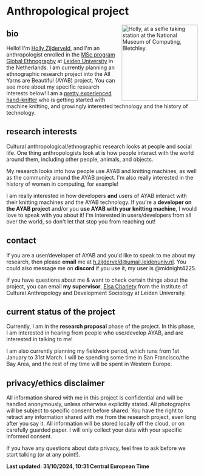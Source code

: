 # Anthropological project

<img align="right" src="https://cdn.some.pics/holly/6772ed0f6ee95.jpg" alt="Holly, at a selfie taking station at the National Museum of Computing, Bletchley." width="200"/>

## bio
Hello! I'm [Holly Zijderveld](https://hollyz1jderveld.github.io), and I'm an anthropologist enrolled in the [MSc program Global Ethnography](https://www.universiteitleiden.nl/en/education/study-programmes/master/cultural-anthropology-and-development-sociology/global-ethnography) at [Leiden University](https://en.wikipedia.org/wiki/Leiden_University) in the Netherlands. I am currently planning an ethnographic research project into the All Yarns are Beautiful (AYAB) project. You can see more about my specific research interests below! I am a [pretty experienced hand-knitter](https://www.ravelry.com/people/Midnight4225) who is getting started with machine knitting, and growingly interested technology and the history of technology.

## research interests
Cultural anthropological/ethnographic research looks at people and social life. One thing anthropologists look at is how people interact with the world around them, including other people, animals, and objects.  

My research looks into how people use AYAB and knitting machines, as well as the community around the AYAB project. I'm also really interested in the history of women in computing, for example!

I am really interested in how developers **and** users of AYAB interact with their knitting machines and the AYAB technology. If you're a **developer on the AYAB project** and/or you **use AYAB with your knitting machine**, I would love to speak with you about it! I'm interested in users/developers from all over the world, so don't let that stop you from reaching out!

## contact
If you are a user/developer of AYAB and you'd like to speak to me about my research, then please **email** me at h.zijderveld@umail.leidenuniv.nl. You could also message me on **discord** if you use it, my user is @midnight4225. 

If you have questions about me & want to check certain things about the project, you can email **my supervisor**, [Elsa Charlety](https://www.universiteitleiden.nl/en/staffmembers/elsa-charlety#tab-1) from the Institute of Cultural Anthropology and Development Sociology at Leiden University.

## current status of the project
Currently, I am in the **research proposal** phase of the project. In this phase, I am interested in hearing from people who use/develop AYAB, and are interested in talking to me!

I am also currently planning my fieldwork period, which runs from 1st January to 31st March. I will be spending some time in San Francisco/the Bay Area, and the rest of my time will be spent in Western Europe. 

## privacy/ethics disclaimer
All information shared with me in this project is confidential and will be handled anonymously, unless otherwise explicitly stated. All photographs will be subject to specific consent before shared. You have the right to retract any information shared with me from the research project, even long after you say it. All information will be stored locally off the cloud, or on carefully guarded paper. I will only collect your data with your specific informed consent.

If you have any questions about data privacy, feel free to ask before we start talking (or at any point!). 

**Last updated: 31/10/2024, 10:31 Central European Time**